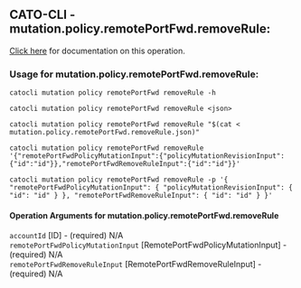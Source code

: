 
## CATO-CLI - mutation.policy.remotePortFwd.removeRule:
[Click here](https://api.catonetworks.com/documentation/#mutation-mutation.policy.remotePortFwd.removeRule) for documentation on this operation.

### Usage for mutation.policy.remotePortFwd.removeRule:

`catocli mutation policy remotePortFwd removeRule -h`

`catocli mutation policy remotePortFwd removeRule <json>`

`catocli mutation policy remotePortFwd removeRule "$(cat < mutation.policy.remotePortFwd.removeRule.json)"`

`catocli mutation policy remotePortFwd removeRule '{"remotePortFwdPolicyMutationInput":{"policyMutationRevisionInput":{"id":"id"}},"remotePortFwdRemoveRuleInput":{"id":"id"}}'`

`catocli mutation policy remotePortFwd removeRule -p '{
    "remotePortFwdPolicyMutationInput": {
        "policyMutationRevisionInput": {
            "id": "id"
        }
    },
    "remotePortFwdRemoveRuleInput": {
        "id": "id"
    }
}'`


#### Operation Arguments for mutation.policy.remotePortFwd.removeRule ####

`accountId` [ID] - (required) N/A    
`remotePortFwdPolicyMutationInput` [RemotePortFwdPolicyMutationInput] - (required) N/A    
`remotePortFwdRemoveRuleInput` [RemotePortFwdRemoveRuleInput] - (required) N/A    
